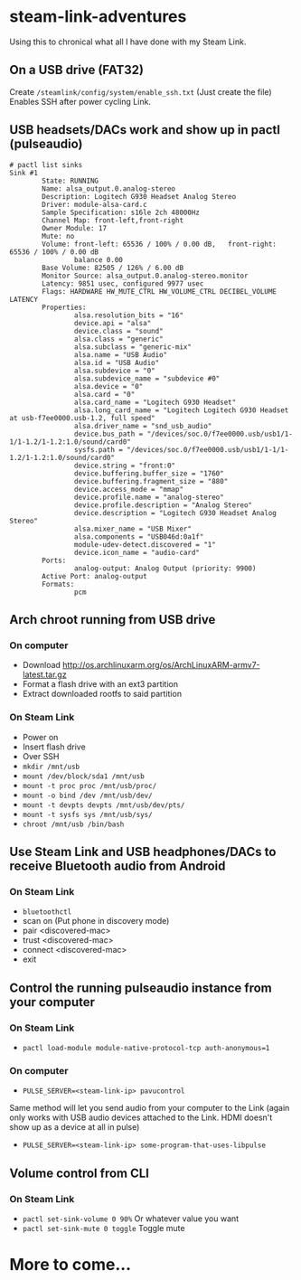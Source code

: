 # steam-link-adventures

Using this to chronical what all I have done with my Steam Link.

## On a USB drive (FAT32)

Create `/steamlink/config/system/enable_ssh.txt` (Just create the file) Enables SSH after power cycling Link.

## USB headsets/DACs work and show up in pactl (pulseaudio)

````
# pactl list sinks
Sink #1
        State: RUNNING
        Name: alsa_output.0.analog-stereo
        Description: Logitech G930 Headset Analog Stereo
        Driver: module-alsa-card.c
        Sample Specification: s16le 2ch 48000Hz
        Channel Map: front-left,front-right
        Owner Module: 17
        Mute: no
        Volume: front-left: 65536 / 100% / 0.00 dB,   front-right: 65536 / 100% / 0.00 dB
                balance 0.00
        Base Volume: 82505 / 126% / 6.00 dB
        Monitor Source: alsa_output.0.analog-stereo.monitor
        Latency: 9851 usec, configured 9977 usec
        Flags: HARDWARE HW_MUTE_CTRL HW_VOLUME_CTRL DECIBEL_VOLUME LATENCY
        Properties:
                alsa.resolution_bits = "16"
                device.api = "alsa"
                device.class = "sound"
                alsa.class = "generic"
                alsa.subclass = "generic-mix"
                alsa.name = "USB Audio"
                alsa.id = "USB Audio"
                alsa.subdevice = "0"
                alsa.subdevice_name = "subdevice #0"
                alsa.device = "0"
                alsa.card = "0"
                alsa.card_name = "Logitech G930 Headset"
                alsa.long_card_name = "Logitech Logitech G930 Headset at usb-f7ee0000.usb-1.2, full speed"
                alsa.driver_name = "snd_usb_audio"
                device.bus_path = "/devices/soc.0/f7ee0000.usb/usb1/1-1/1-1.2/1-1.2:1.0/sound/card0"
                sysfs.path = "/devices/soc.0/f7ee0000.usb/usb1/1-1/1-1.2/1-1.2:1.0/sound/card0"
                device.string = "front:0"
                device.buffering.buffer_size = "1760"
                device.buffering.fragment_size = "880"
                device.access_mode = "mmap"
                device.profile.name = "analog-stereo"
                device.profile.description = "Analog Stereo"
                device.description = "Logitech G930 Headset Analog Stereo"
                alsa.mixer_name = "USB Mixer"
                alsa.components = "USB046d:0a1f"
                module-udev-detect.discovered = "1"
                device.icon_name = "audio-card"
        Ports:
                analog-output: Analog Output (priority: 9900)
        Active Port: analog-output
        Formats:
                pcm
````

## Arch chroot running from USB drive

### On computer

* Download http://os.archlinuxarm.org/os/ArchLinuxARM-armv7-latest.tar.gz
* Format a flash drive with an ext3 partition
* Extract downloaded rootfs to said partition

### On Steam Link

* Power on
* Insert flash drive
* Over SSH
 * `mkdir /mnt/usb`
 * `mount /dev/block/sda1 /mnt/usb`
 * `mount -t proc proc /mnt/usb/proc/`
 * `mount -o bind /dev /mnt/usb/dev/`
 * `mount -t devpts devpts /mnt/usb/dev/pts/`
 * `mount -t sysfs sys /mnt/usb/sys/`
 * `chroot /mnt/usb /bin/bash`

## Use Steam Link and USB headphones/DACs to receive Bluetooth audio from Android

### On Steam Link

* `bluetoothctl`
* scan on (Put phone in discovery mode)
* pair \<discovered-mac\>
* trust \<discovered-mac\>
* connect \<discovered-mac\>
* exit

## Control the running pulseaudio instance from your computer

### On Steam Link

* `pactl load-module module-native-protocol-tcp auth-anonymous=1`

### On computer

* `PULSE_SERVER=<steam-link-ip> pavucontrol`

Same method will let you send audio from your computer to the Link (again only works with USB audio devices attached to the Link. HDMI doesn't show up as a device at all in pulse)

* `PULSE_SERVER=<steam-link-ip> some-program-that-uses-libpulse`

## Volume control from CLI

### On Steam Link

* `pactl set-sink-volume 0 90%` Or whatever value you want
* `pactl set-sink-mute 0 toggle` Toggle mute

# More to come...
